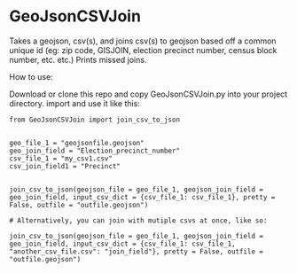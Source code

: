 # GeoJsonCSVJoin
Takes a geojson, csv(s), and joins csv(s) to geojson based off a common unique id (eg: zip code, GISJOIN, election precinct number, census block number, etc. etc.) Prints missed joins.


How to use:

Download or clone this repo and copy GeoJsonCSVJoin.py into your project directory.
import and use it like this:

```
from GeoJsonCSVJoin import join_csv_to_json


geo_file_1 = "geojsonfile.geojson"
geo_join_field = "Election_precinct_number"
csv_file_1 = "my_csv1.csv"
csv_join_field1 = "Precinct"


join_csv_to_json(geojson_file = geo_file_1, geojson_join_field = geo_join_field, input_csv_dict = {csv_file_1: csv_file_1}, pretty = False, outfile = "outfile.geojson")

# Alternatively, you can join with mutiple csvs at once, like so:

join_csv_to_json(geojson_file = geo_file_1, geojson_join_field = geo_join_field, input_csv_dict = {csv_file_1: csv_file_1, "another_csv_file.csv": "join_field"}, pretty = False, outfile = "outfile.geojson")

```